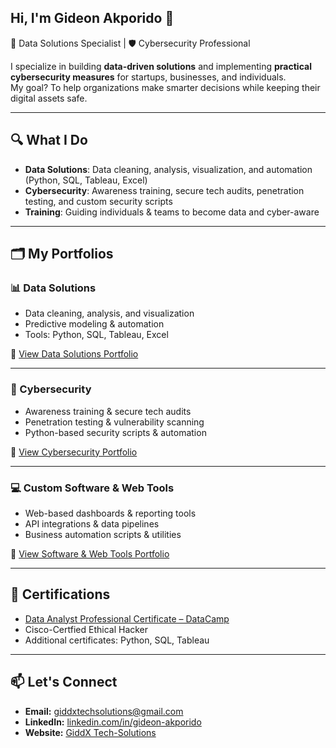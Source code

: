 ## Hi, I'm Gideon Akporido 👋
🚀 Data Solutions Specialist | 🛡️ Cybersecurity Professional  

I specialize in building **data-driven solutions** and implementing **practical cybersecurity measures** for startups, businesses, and individuals.  
My goal? To help organizations make smarter decisions while keeping their digital assets safe.

---

## 🔍 What I Do
- **Data Solutions**: Data cleaning, analysis, visualization, and automation (Python, SQL, Tableau, Excel)
- **Cybersecurity**: Awareness training, secure tech audits, penetration testing, and custom security scripts
- **Training**: Guiding individuals & teams to become data and cyber-aware

---

## 🗂️ My Portfolios
### 📊 Data Solutions
- Data cleaning, analysis, and visualization
- Predictive modeling & automation
- Tools: Python, SQL, Tableau, Excel

🔗 [View Data Solutions Portfolio](https://github.com/giddx-data-solutions)

---

### 🔐 Cybersecurity
- Awareness training & secure tech audits
- Penetration testing & vulnerability scanning
- Python-based security scripts & automation

🔗 [View Cybersecurity Portfolio](https://github.com/giddx-cybersec)

---

### 💻 Custom Software & Web Tools
- Web-based dashboards & reporting tools
- API integrations & data pipelines
- Business automation scripts & utilities

🔗 [View Software & Web Tools Portfolio](https://github.com/giddx-software-web-dev)

---

## 📜 Certifications
- [Data Analyst Professional Certificate – DataCamp](https://www.datacamp.com/portfolio/akporidoakp)
- Cisco-Certfied Ethical Hacker
- Additional certificates: Python, SQL, Tableau

---

## 📫 Let's Connect
- **Email:** giddxtechsolutions@gmail.com
- **LinkedIn:** [linkedin.com/in/gideon-akporido](#)
- **Website:** [GiddX Tech-Solutions](https://giddxtechsolutions.netlify.app/)
